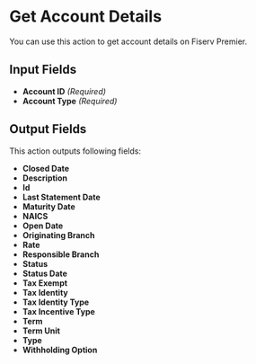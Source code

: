 # Get Account Details

You can use this action to get account details on Fiserv Premier.

## Input Fields

- **Account ID** *(Required)*
- **Account Type** *(Required)*

## Output Fields

This action outputs following fields:

- **Closed Date**
- **Description**
- **Id**
- **Last Statement Date**
- **Maturity Date**
- **NAICS**
- **Open Date**
- **Originating Branch**
- **Rate**
- **Responsible Branch**
- **Status**
- **Status Date**
- **Tax Exempt**
- **Tax Identity**
- **Tax Identity Type**
- **Tax Incentive Type**
- **Term**
- **Term Unit**
- **Type**
- **Withholding Option**
